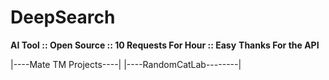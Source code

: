 # DeepSearch

**AI Tool :: Open Source :: 10 Requests For Hour :: Easy**
**Thanks For the API**

|----Mate TM Projects----| </r>
|----RandomCatLab--------| 
